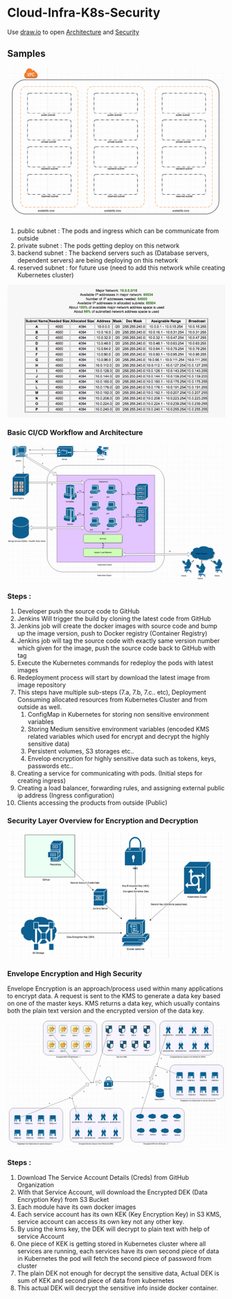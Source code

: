 # Cloud-Infra-K8s-Security

Use [draw.io](https://www.draw.io/) to open [Architecture](https://github.com/akhilrajmailbox/Cloud-Infra-K8s-Security/tree/master/Architecture)  and [Security](https://github.com/akhilrajmailbox/Cloud-Infra-K8s-Security/tree/master/Security)


## Samples

![Network](https://github.com/akhilrajmailbox/Cloud-Infra-K8s-Security/blob/master/Snapshots/network.png)


1. public subnet : The pods and ingress which can be communicate from outside
2. private subnet : The pods  getting deploy on this network
3. backend subnet : The backend servers such as (Database servers, dependent servers) are being deploying on this network
4. reserved subnet : for future use (need to add this network while creating Kubernetes cluster)

![Subnet-Configuration](https://github.com/akhilrajmailbox/Cloud-Infra-K8s-Security/blob/master/Snapshots/subnet-conf.png)

### Basic CI/CD Workflow and Architecture

![Architecture](https://github.com/akhilrajmailbox/Cloud-Infra-K8s-Security/blob/master/Snapshots/cicd-workflow.png)

### Steps :

1. Developer push the  source code to GitHub
2. Jenkins Will trigger the build by cloning the latest code from GitHub
3. Jenkins job will create the docker images with source code and bump up the image version, push to Docker registry (Container Registry)
4. Jenkins job will tag the source code with exactly same version number which given for the image, push the source code back to GitHub with tag
5. Execute the Kubernetes commands for redeploy the pods with latest images
6. Redeployment process will start by download the latest image from image repository
7. This steps have multiple sub-steps (7.a, 7.b, 7.c.. etc), Deployment Consuming allocated resources from Kubernetes Cluster and from outside as well.
    1. ConfigMap in Kubernetes for storing non sensitive environment variables
    2. Storing Medium sensitive environment variables (encoded KMS related variables which used for encrypt and decrypt the highly sensitive data)
    3. Persistent volumes, S3 storages etc..
    4. Envelop encryption for highly sensitive data such as tokens, keys, passwords etc..
8. Creating a service for communicating with pods. (Initial steps for creating ingress)
9. Creating a load balancer, forwarding rules, and assigning external public ip address (Ingress configuration)
10. Clients accessing the products from outside (Public)



### Security Layer Overview for Encryption and Decryption

![KMS-overview](https://github.com/akhilrajmailbox/Cloud-Infra-K8s-Security/blob/master/Snapshots/KMS-overview.png)


### Envelope Encryption and High Security

Envelope Encryption is an approach/process used within many applications to encrypt data. A request is sent to the KMS to generate a data key based on one of the master keys. KMS returns a data key, which usually contains both the plain text version and the encrypted version of the data key.

![KMS-Workflow](https://github.com/akhilrajmailbox/Cloud-Infra-K8s-Security/blob/master/Snapshots/KMS-Workflow.png)

### Steps :

1. Download The Service Account Details (Creds) from GitHub Organization
2. With that Service Account, will download the Encrypted DEK (Data Encryption Key) from S3 Bucket
3. Each module have its own docker images
4. Each service account has its own KEK (Key Encryption Key) in S3 KMS, service account can access its own key not any other key.
5. By using the kms key, the DEK will decrypt to plain text with help of service Account
6. One piece of KEK is getting stored in Kubernetes cluster where all services are running, each services have its own second piece of data in Kubernetes the pod will fetch the second piece of password from cluster
7. The plain DEK not enough for decrypt the sensitive data, Actual DEK is sum of KEK and second piece of data from kubernetes
8. This actual DEK will decrypt the sensitive info inside docker container.

